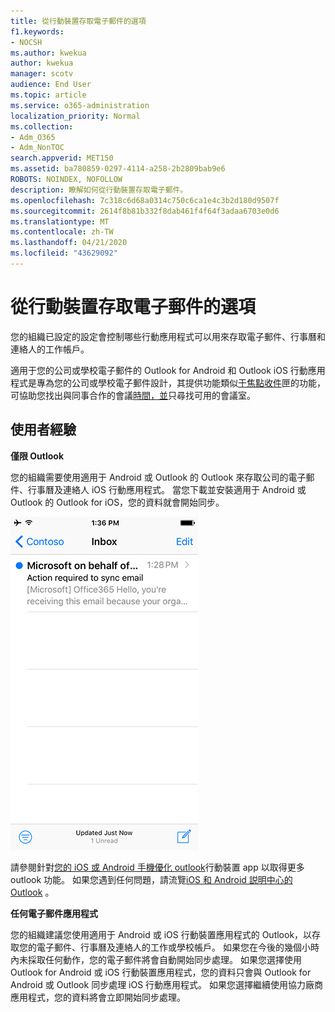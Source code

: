 ```yaml
---
title: 從行動裝置存取電子郵件的選項
f1.keywords:
- NOCSH
ms.author: kwekua
author: kwekua
manager: scotv
audience: End User
ms.topic: article
ms.service: o365-administration
localization_priority: Normal
ms.collection:
- Adm_O365
- Adm_NonTOC
search.appverid: MET150
ms.assetid: ba780859-0297-4114-a258-2b2809bab9e6
ROBOTS: NOINDEX, NOFOLLOW
description: 瞭解如何從行動裝置存取電子郵件。
ms.openlocfilehash: 7c318c6d68a0314c750c6ca1e4c3b2d180d9507f
ms.sourcegitcommit: 2614f8b81b332f8dab461f4f64f3adaa6703e0d6
ms.translationtype: MT
ms.contentlocale: zh-TW
ms.lasthandoff: 04/21/2020
ms.locfileid: "43629092"
---
```

# <a name="options-for-accessing-email-from-your-mobile-device"></a>從行動裝置存取電子郵件的選項

您的組織已設定的設定會控制哪些行動應用程式可以用來存取電子郵件、行事曆和連絡人的工作帳戶。
  
適用于您的公司或學校電子郵件的 Outlook for Android 和 Outlook iOS 行動應用程式是專為您的公司或學校電子郵件設計，其提供功能類似[于焦點收件](https://support.office.com/article/f445ad7f-02f4-4294-a82e-71d8964e3978.aspx)匣的功能，可協助您找出與同事合作的會議[時間，並](https://go.microsoft.com/fwlink/?linkid=873406)只尋找可用的會議室。
  
## <a name="end-user-experience"></a>使用者經驗

 **僅限 Outlook**
  
您的組織需要使用適用于 Android 或 Outlook 的 Outlook 來存取公司的電子郵件、行事曆及連絡人 iOS 行動應用程式。 當您下載並安裝適用于 Android 或 Outlook 的 Outlook for iOS，您的資料就會開始同步。
  
![使用 Outlook 同步處理電子郵件的範例電子郵件](../../media/798d942a-4181-4dcb-8039-cd9f2edd9723.png)
  
請參閱針對[您的 iOS 或 Android 手機優化 outlook](https://support.office.com/article/de075b19-b73c-4d8a-841b-459982c7e890.aspx)行動裝置 app 以取得更多 outlook 功能。 如果您遇到任何問題，請流覽[iOS 和 Android 説明中心的 Outlook](https://support.office.com/article/cd84214e-a5ac-4e95-9ea3-e07f78d0cde6.aspx) 。 
  
 **任何電子郵件應用程式**
  
您的組織建議您使用適用于 Android 或 iOS 行動裝置應用程式的 Outlook，以存取您的電子郵件、行事曆及連絡人的工作或學校帳戶。 如果您在今後的幾個小時內未採取任何動作，您的電子郵件將會自動開始同步處理。 如果您選擇使用 Outlook for Android 或 iOS 行動裝置應用程式，您的資料只會與 Outlook for Android 或 Outlook 同步處理 iOS 行動應用程式。 如果您選擇繼續使用協力廠商應用程式，您的資料將會立即開始同步處理。
  

